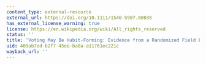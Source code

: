 ```yaml
---
content_type: external-resource
external_url: https://doi.org/10.1111/1540-5907.00038
has_external_license_warning: true
license: https://en.wikipedia.org/wiki/All_rights_reserved
status: ''
title: 'Voting May Be Habit-Forming: Evidence from a Randomized Field Experiment'
uid: 409ab7ed-b2f7-45ee-ba8a-a11761ec221c
wayback_url: ''
---
```

